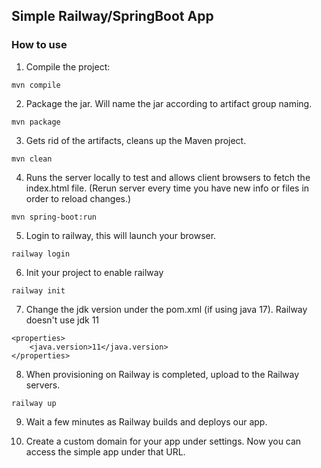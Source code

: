 ## Simple Railway/SpringBoot App
### How to use
1. Compile the project:
```
mvn compile
```
2. Package the jar. Will name the jar according to artifact group naming.
```
mvn package
```

3. Gets rid of the artifacts, cleans up the Maven project. 
```
mvn clean
```

4. Runs the server locally to test and allows client browsers to fetch the index.html file. 
(Rerun server every time you have new info or files in order to reload changes.)
```
mvn spring-boot:run
```

5. Login to railway, this will launch your browser.
```
railway login
```
6. Init your project to enable railway
```
railway init
```

7. Change the jdk version under the pom.xml (if using java 17). Railway doesn't use jdk 11
```
<properties>
    <java.version>11</java.version>
</properties>
```
8. When provisioning on Railway is completed, upload to the Railway servers.
```
railway up
```

9. Wait a few minutes as Railway builds and deploys our app.

10. Create a custom domain for your app under settings. Now you can access the simple app under that URL.